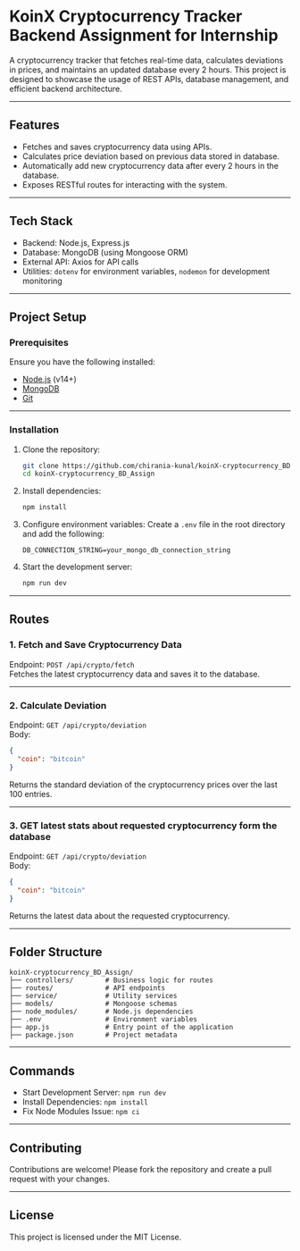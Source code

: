 
# KoinX Cryptocurrency Tracker Backend Assignment for Internship

A cryptocurrency tracker that fetches real-time data, calculates deviations in prices, and maintains an updated database every 2 hours. This project is designed to showcase the usage of REST APIs, database management, and efficient backend architecture.

---

## Features
- Fetches and saves cryptocurrency data using APIs.
- Calculates price deviation based on previous data stored in database.
- Automatically add new  cryptocurrency data after every 2 hours in the database.
- Exposes RESTful routes for interacting with the system.

---

## Tech Stack
- Backend: Node.js, Express.js
- Database: MongoDB (using Mongoose ORM)
- External API: Axios for API calls
- Utilities: `dotenv` for environment variables, `nodemon` for development monitoring

---

## Project Setup

### Prerequisites
Ensure you have the following installed:
- [Node.js](https://nodejs.org/) (v14+)
- [MongoDB](https://www.mongodb.com/try/download/community)
- [Git](https://git-scm.com/)

---

### Installation
1. Clone the repository:
   ```bash
   git clone https://github.com/chirania-kunal/koinX-cryptocurrency_BD_Assign.git
   cd koinX-cryptocurrency_BD_Assign
   ```

2. Install dependencies:
   ```bash
   npm install
   ```

3. Configure environment variables:
   Create a `.env` file in the root directory and add the following:
   ```env
   DB_CONNECTION_STRING=your_mongo_db_connection_string

   ```

4. Start the development server:
   ```bash
   npm run dev
   ```

---

## Routes
### 1. Fetch and Save Cryptocurrency Data
Endpoint: `POST /api/crypto/fetch`  
Fetches the latest cryptocurrency data and saves it to the database.

---

### 2. Calculate Deviation
Endpoint: `GET /api/crypto/deviation`  
Body: 
```json
{
  "coin": "bitcoin"
}
```
Returns the standard deviation of the cryptocurrency prices over the last 100 entries.

---

### 3. GET latest stats about requested cryptocurrency form the database
Endpoint: `GET /api/crypto/deviation`  
Body: 
```json
{
  "coin": "bitcoin"
}
```
Returns the latest data about the requested cryptocurrency.

---

## Folder Structure
```
koinX-cryptocurrency_BD_Assign/
├── controllers/        # Business logic for routes
├── routes/             # API endpoints
├── service/            # Utility services
├── models/             # Mongoose schemas
├── node_modules/       # Node.js dependencies
├── .env                # Environment variables
├── app.js              # Entry point of the application
├── package.json        # Project metadata
```

---

## Commands
- Start Development Server: `npm run dev`
- Install Dependencies: `npm install`
- Fix Node Modules Issue: `npm ci`

---

## Contributing
Contributions are welcome! Please fork the repository and create a pull request with your changes.

---

## License
This project is licensed under the MIT License.  
